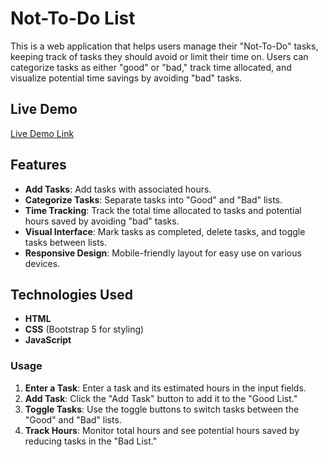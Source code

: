 # Not-To-Do List

This is a web application that helps users manage their "Not-To-Do" tasks, keeping track of tasks they should avoid or limit their time on. Users can categorize tasks as either "good" or "bad," track time allocated, and visualize potential time savings by avoiding "bad" tasks.

## Live Demo

[Live Demo Link](https://prashrijan.github.io/not-to-do-list/)

## Features

- **Add Tasks**: Add tasks with associated hours.
- **Categorize Tasks**: Separate tasks into "Good" and "Bad" lists.
- **Time Tracking**: Track the total time allocated to tasks and potential hours saved by avoiding "bad" tasks.
- **Visual Interface**: Mark tasks as completed, delete tasks, and toggle tasks between lists.
- **Responsive Design**: Mobile-friendly layout for easy use on various devices.

## Technologies Used

- **HTML**
- **CSS** (Bootstrap 5 for styling)
- **JavaScript**

### Usage

1. **Enter a Task**: Enter a task and its estimated hours in the input fields.
2. **Add Task**: Click the "Add Task" button to add it to the "Good List."
3. **Toggle Tasks**: Use the toggle buttons to switch tasks between the "Good" and "Bad" lists.
4. **Track Hours**: Monitor total hours and see potential hours saved by reducing tasks in the "Bad List."
